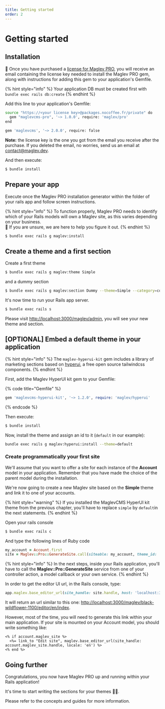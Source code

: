 ```yaml
---
title: Getting started
order: 2
---
```


# Getting started

## Installation

🎉 Once you have purchased a [license for Maglev PRO](https://packages.nocoffee.fr/stripe/packages/maglevcms-pro/payment_links/new), you will receive an email containing the license key needed to install the Maglev PRO gem, along with instructions for adding this gem to your application's Gemfile.

{% hint style="info" %}
Your application DB must be created first with `bundle exec rails db:create`
{% endhint %}

Add this line to your application's Gemfile:

```bash
source "https://<your license key>@packages.nocoffee.fr/private" do
  gem "maglevcms-pro", '~> 1.0.0', require: 'maglev/pro'
end

gem 'maglevcms', '~> 2.0.0', require: false
```

**Note:** the license key is the one you got from the email you receive after the purchase. If you deleted the email, no worries, send us an email at [contact@maglev.dev](mailto:contact@maglev.dev).

And then execute:

```bash
$ bundle install
```

## Prepare your app

Execute once the Maglev PRO installation generator within the folder of your rails app and follow screen instructions.

{% hint style="info" %}
To function properly, Maglev PRO needs to identify which of your Rails models will own a Maglev site, as this varies depending on your business. \
👋 If you are unsure, we are here to help you figure it out.
{% endhint %}

```bash
$ bundle exec rails g maglev:install
```

## Create a theme and a first section

Create a first theme

```bash
$ bundle exec rails g maglev:theme Simple
```

and a dummy section

```bash
$ bundle exec rails g maglev:section Dummy --theme=Simple --category=content
```

It's now time to run your Rails app server.

```bash
$ bundle exec rails s
```

Please visit [http://localhost:3000/maglev/admin](http://localhost:3000/maglev/admin), you will see your new theme and section.

## \[OPTIONAL] Embed a default theme in your application

{% hint style="info" %}
The `maglev-hyperui-kit` gem includes a library of marketing sections based on [hyperui](https://www.hyperui.dev/), a free open source tailwindcss components.
{% endhint %}

First, add the Maglev HyperUI kit gem to your Gemfile:

{% code title="Gemfile" %}
```ruby
gem 'maglevcms-hyperui-kit', '~> 1.2.0', require: 'maglev/hyperui'
```
{% endcode %}

Then execute:

```bash
$ bundle install
```

Now, install the theme and assign an id to it (`default` in our example):

```bash
bundle exec rails g maglev:hyperui:install --theme=default
```

### Create programmatically your first site

We'll assume that you want to offer a site for each instance of the **Account** model in your application. Remember that you have made the choice of the parent model during the installation.

We're now going to create a new Maglev site based on the **Simple** theme and link it to one of your accounts.

{% hint style="warning" %}
If you installed the MaglevCMS HyperUI kit theme from the previous chapter, you'll have to replace `simple` by `default`in the next statements.
{% endhint %}

Open your rails console

```bash
$ bundle exec rails c
```

And type the following lines of Ruby code

```ruby
my_account = Account.first
site = Maglev::Pro::GenerateSite.call(siteable: my_account, theme_id: 'simple', name: 'My first site', locales: [{ label: 'English', prefix: 'en' }])
```

{% hint style="info" %}
In the next steps, inside your Rails application, you'll have to call the **Maglev::Pro::GenerateSite** service from one of your controller action, a model callback or your own service.
{% endhint %}

In order to get the editor UI url, in the Rails console, type:

```ruby
app.maglev.base_editor_url(site_handle: site.handle, host: 'localhost:3000', locale: 'en')
```

It will return an url similar to this one: [http://localhost:3000/maglev/black-wildflower-1100/editor/en/index](http://localhost:3000/maglev/black-wildflower-1100/editor/en/index).

However, most of the time, you will need to generate this link within your main application. If your site is mounted on your Account model, you should write something like:

```erb
<% if account.maglev_site %>
  <%= link_to "Edit site", maglev.base_editor_url(site_handle: account.maglev_site.handle, locale: 'en') %>
<% end %>
```

## Going further

Congratulations, you now have Maglev PRO up and running within your Rails application!

It's time to start writing the sections for your themes 💪🚀.

Please refer to the concepts and guides for more information.
